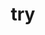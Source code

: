 ---
category: 3-letters
denotation: null
name: try
reference_link: https://www.etymonline.com/word/try
root_language: null
root_name: null
title: try
type: free
word_sums:
- respelling: try
  sum: 'Try + '
---
